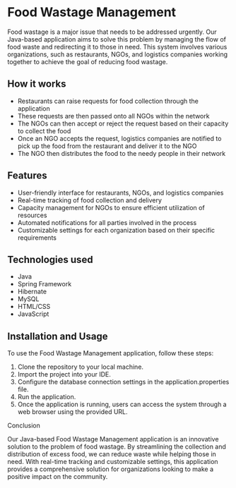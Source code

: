 # Food Wastage Management

Food wastage is a major issue that needs to be addressed urgently. Our Java-based application aims to solve this problem by managing the flow of food waste and redirecting it to those in need. This system involves various organizations, such as restaurants, NGOs, and logistics companies working together to achieve the goal of reducing food wastage.

## How it works

- Restaurants can raise requests for food collection through the application
- These requests are then passed onto all NGOs within the network
- The NGOs can then accept or reject the request based on their capacity to collect the food
- Once an NGO accepts the request, logistics companies are notified to pick up the food from the restaurant and deliver it to the NGO
- The NGO then distributes the food to the needy people in their network

## Features

- User-friendly interface for restaurants, NGOs, and logistics companies
- Real-time tracking of food collection and delivery
- Capacity management for NGOs to ensure efficient utilization of resources
- Automated notifications for all parties involved in the process
- Customizable settings for each organization based on their specific requirements

## Technologies used

- Java
- Spring Framework
- Hibernate
- MySQL
- HTML/CSS
- JavaScript

## Installation and Usage

To use the Food Wastage Management application, follow these steps:

1. Clone the repository to your local machine.
2. Import the project into your IDE.
3. Configure the database connection settings in the application.properties file.
4. Run the application.
5. Once the application is running, users can access the system through a web browser using the provided URL.

Conclusion

Our Java-based Food Wastage Management application is an innovative solution to the problem of food wastage. By streamlining the collection and distribution of excess food, we can reduce waste while helping those in need. With real-time tracking and customizable settings, this application provides a comprehensive solution for organizations looking to make a positive impact on the community.
